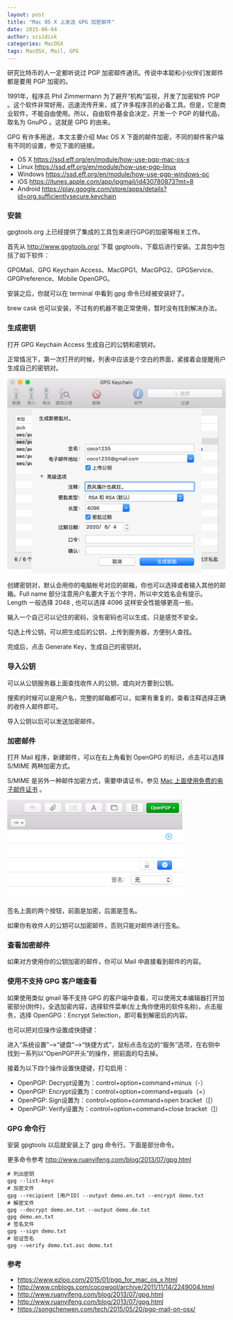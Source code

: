 ```yaml
---
layout: post
title: "Mac OS X 上发送 GPG 加密邮件"
date: 2015-06-04
author: scsidisk
categories: MacOSX
tags: MacOSX, Mail, GPG
---
```


研究比特币的人一定都听说过 PGP 加密邮件通讯。传说中本聪和小伙伴们发邮件都是要用 PGP 加密的。

1991年，程序员 Phil Zimmermann 为了避开“机构”监视，开发了加密软件 PGP 。这个软件非常好用，迅速流传开来，成了许多程序员的必备工具。但是，它是商业软件，不能自由使用。所以，自由软件基金会决定，开发一个 PGP 的替代品，取名为 GnuPG 。这就是 GPG 的由来。

GPG 有许多用途，本文主要介绍 Mac OS X 下面的邮件加密，不同的邮件客户端有不同的设置，参见下面的链接。

- OS X    https://ssd.eff.org/en/module/how-use-pgp-mac-os-x
- Linux   https://ssd.eff.org/en/module/how-use-pgp-linux
- Windows https://ssd.eff.org/en/module/how-use-pgp-windows-pc
- iOS     https://itunes.apple.com/app/ipgmail/id430780873?mt=8
- Android https://play.google.com/store/apps/details?id=org.sufficientlysecure.keychain

### 安装

gpgtools.org 上已经提供了集成的工具包来进行GPG的加密等相关工作。

首先从 http://www.gpgtools.org/ 下载 gpgtools，下载后进行安装。工具包中包括了如下软件：

GPGMail、GPG Keychain Access、MacGPG1、MacGPG2、GPGService、GPGPreference、Mobile OpenGPG。

安装之后，你就可以在 terminal 中看到 gpg 命令已经被安装好了。

brew cask 也可以安装，不过有的机器不能正常使用，暂时没有找到解决办法。

### 生成密钥

打开 GPG Keychain Access 生成自己的公钥和密钥对。

正常情况下，第一次打开的时候，列表中应该是个空白的界面，紧接着会提醒用户生成自己的密钥对。

![](/static/images/2015/06/gpg_mail_mac_1.png)

创建密钥对，默认会用你的电脑帐号对应的邮箱，你也可以选择或者输入其他的邮箱。Full name 部分注意用户名要大于五个字符，所以中文姓名会有提示。Length  一般选择 2048 , 也可以选择 4096 这样安全性能够更高一些。

输入一个自己可以记住的密码，没有密码也可以生成，只是感觉不安全。

勾选上传公钥，可以把生成后的公钥，上传到服务器，方便别人查找。

完成后，点击 Generate Key，生成自己的密钥对。

### 导入公钥

可以从公钥服务器上面查找收件人的公钥，或向对方要到公钥。

搜索的时候可以是用户名，完整的邮箱都可以，如果有重复的，查看注释选择正确的收件人邮件即可。

导入公钥以后可以发送加密邮件。

### 加密邮件

打开 Mail 程序，新建邮件，可以在右上角看到 OpenGPG 的标识，点击可以选择 S/MIME 两种加密方式。

S/MIME 是另外一种邮件加密方式，需要申请证书，参见 [Mac 上面使用免费的电子邮件证书](http://scsidisk.github.io/2014/08/17/mac_mail_comodo_certificate/) 。

![](/static/images/2015/06/gpg_mail_mac_2.png)

签名上面的两个按钮，前面是加密，后面是签名。

如果你有收件人的公钥可以加密邮件，否则只能对邮件进行签名。

### 查看加密邮件

如果对方使用你的公钥加密的邮件，你可以 Mail 中直接看到邮件的内容。

### 使用不支持 GPG 客户端查看

如果使用类似 gmail 等不支持 GPG 的客户端中查看，可以使用文本编辑器打开加密部分(附件)，全选加密内容，选择软件菜单(左上角你使用的软件名称)，点击服务，选择 OpenGPG：Encrypt Selection，即可看到解密后的内容。

也可以把对应操作设置成快捷键：

进入“系统设置”-->“键盘”-->“快捷方式”，鼠标点击左边的“服务”选项，在右侧中找到一系列以“OpenPGP开头”的操作，把前面的勾去掉。

接着为以下四个操作设置快捷键，打勾启用：

- OpenPGP: Decrypt设置为：control+option+command+minus（-）
- OpenPGP: Encrypt设置为：control+option+command+equals（=）
- OpenPGP: Sign设置为：control+option+command+open bracket（[）
- OpenPGP: Verify设置为：control+option+command+close bracket（]）

### GPG 命令行

安装 gpgtools 以后就安装上了 gpg 命令行。下面是部分命令。

更多命令参考 <http://www.ruanyifeng.com/blog/2013/07/gpg.html>

    # 列出密钥
    gpg --list-keys
    # 加密文件
    gpg --recipient [用户ID] --output demo.en.txt --encrypt demo.txt
    # 解密文件
    gpg --decrypt demo.en.txt --output demo.de.txt
    gpg demo.en.txt
    # 签名文件
    gpg --sign demo.txt
    # 验证签名
    gpg --verify demo.txt.asc demo.txt


### 参考

- <https://www.ezloo.com/2015/01/pgp_for_mac_os_x.html>
- <http://www.cnblogs.com/cocowool/archive/2011/11/14/2249004.html>
- <http://www.ruanyifeng.com/blog/2013/07/gpg.html>
- <http://www.ruanyifeng.com/blog/2013/07/gpg.html>
- <https://songchenwen.com/tech/2015/05/20/pgp-mail-on-osx/>





